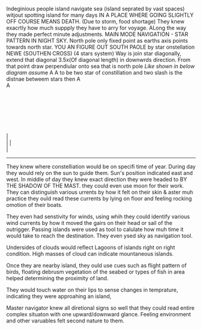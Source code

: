 Indeginious people island navigate sea (island seprated by vast spaces) witjout spotting island for many days IN A PLACE WHERE GOING SLIGHTLY OFF COURSE MEANS DEATH. (Due to storm, food shortage)
They knew exacrtly how much suppply they have to arry for voyage.
ALong the way they made perfect minute adjustments.
MAIN MODE NAVIGATION - STAR PATTERN IN NIGHT SKY.
North pole only fixed point as earths axis points towards north star.
YOU AN FIGURE OUT SOUTH PAOLE by star onstellation NEWE (SOUTHEN CROSS) (4 stars system)
Way is join star diagonally, extend that diagonal 3.5x(Of diagonal length) in downwrds direction. From that point draw perpendiular onto sea that is north pole
*Like shown in below diagram assu*me A A to be two star of constillation and two slash is the distnae betweem stars then
A\
 A\
     \
       \
         \
           \
		     \
               \
                 \
                  |     
                  | 
                  |     
                  | 
__________________________
They knew where constelliation would be on specifi time of year. During day they would rely on the sun to guide them. Sun's position indicated east and west. In middle of day they knew exact direction they were headed to BY THE SHADOW OF THE MAST. they could even use moon for their work.
They can distinguish various urrents by how it felt on their skin & aster muh practice they ould read these currents by lying on floor and feeling rocking omotion of their boats.

They even had senstivity for winds, using whih they could identify various wind currents by how it moved the gairs on their head or sail of the outrigger.
Passing islands were used as tool to calulate how muh time it would take to reach the destination.
They even ysed sky as navigation tool.

Undersides of clouds would reflect Lagoons of islands  right on right condition.
High masses of cloud can indicate mountaneous islands.


Once they are nearby island, they ould use cues such as flight pattern of birds, floating debrusm vegetation of the seabed or types of fish in area helped determining the proximity of land.

They would touch water on their lips to sense changes in temprature, indicating they were approahing an island,

Master navigator knew all diretional signs so well that they could read entire complex situaton with one upward/downward glance.
Feeling environment and other varuables felt second nature to them.







